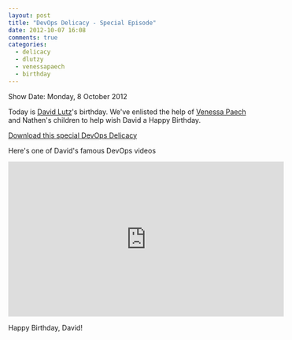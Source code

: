 ```yaml
---
layout: post
title: "DevOps Delicacy - Special Episode"
date: 2012-10-07 16:08
comments: true
categories: 
  - delicacy
  - dlutzy
  - venessapaech
  - birthday
---
```

Show Date:  Monday, 8 October 2012

Today is [David Lutz](https://twitter.com/dlutzy)'s birthday.  We've enlisted the help of [Venessa Paech](http://twitter.com/venessapaech) and Nathen's children to help wish David a Happy Birthday.

[Download this special DevOps Delicacy](http://traffic.libsyn.com/foodfight/DevOps-Delicacy-Special.mp3)

Here's one of David's famous DevOps videos

<iframe width="560" height="315" src="http://www.youtube.com/embed/iYLxw6OsZug" frameborder="0" allowfullscreen></iframe>

Happy Birthday, David!
